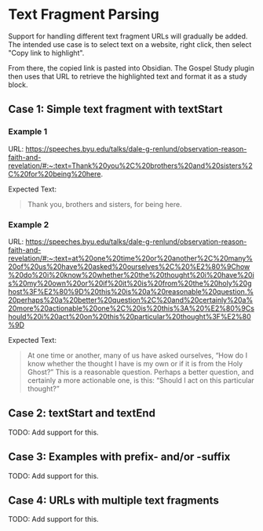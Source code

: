 # Text Fragment Parsing

Support for handling different text fragment URLs will gradually be added. The intended use case is to select text on a website, right click, then select "Copy link to highlight". 

From there, the copied link is pasted into Obsidian. The Gospel Study plugin then uses that URL to retrieve the highlighted text and format it as a study block.

## Case 1: Simple text fragment with textStart

### Example 1

URL: https://speeches.byu.edu/talks/dale-g-renlund/observation-reason-faith-and-revelation/#:~:text=Thank%20you%2C%20brothers%20and%20sisters%2C%20for%20being%20here.

Expected Text:

> Thank you, brothers and sisters, for being here.

### Example 2

URL: https://speeches.byu.edu/talks/dale-g-renlund/observation-reason-faith-and-revelation/#:~:text=at%20one%20time%20or%20another%2C%20many%20of%20us%20have%20asked%20ourselves%2C%20%E2%80%9Chow%20do%20i%20know%20whether%20the%20thought%20i%20have%20is%20my%20own%20or%20if%20it%20is%20from%20the%20holy%20ghost%3F%E2%80%9D%20this%20is%20a%20reasonable%20question.%20perhaps%20a%20better%20question%2C%20and%20certainly%20a%20more%20actionable%20one%2C%20is%20this%3A%20%E2%80%9Cshould%20i%20act%20on%20this%20particular%20thought%3F%E2%80%9D

Expected Text:

> At one time or another, many of us have asked ourselves, “How do I know whether the thought I have is my own or if it is from the Holy Ghost?” This is a reasonable question. Perhaps a better question, and certainly a more actionable one, is this: “Should I act on this particular thought?”


## Case 2: textStart and textEnd

TODO: Add support for this.

## Case 3: Examples with prefix- and/or -suffix

TODO: Add support for this.

## Case 4: URLs with multiple text fragments

TODO: Add support for this.